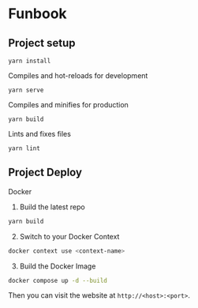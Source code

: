# Funbook

## Project setup
```
yarn install
```

Compiles and hot-reloads for development
```
yarn serve
```

Compiles and minifies for production
```
yarn build
```

Lints and fixes files
```
yarn lint
```

## Project Deploy

Docker

1. Build the latest repo

```bash
yarn build
```

2. Switch to your Docker Context

```bash
docker context use <context-name>
```

3. Build the Docker Image

```bash
docker compose up -d --build
```

Then you can visit the website at `http://<host>:<port>`.